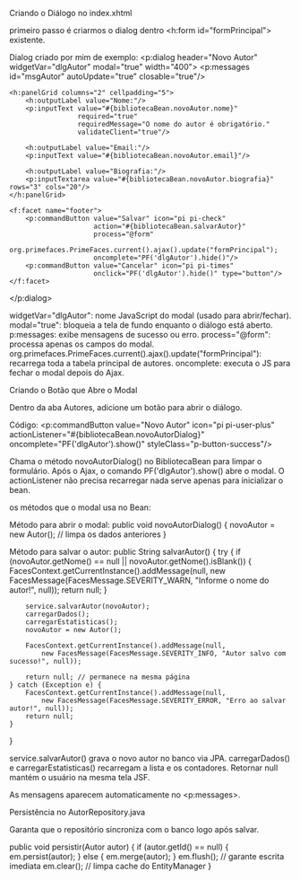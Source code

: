 Criando o Diálogo no index.xhtml

primeiro passo é criarmos o dialog dentro <h:form id="formPrincipal"> existente.

Dialog criado por mim de exemplo:
<p:dialog header="Novo Autor" widgetVar="dlgAutor" modal="true" width="400">
    <p:messages id="msgAutor" autoUpdate="true" closable="true"/>

    <h:panelGrid columns="2" cellpadding="5">
        <h:outputLabel value="Nome:"/>
        <p:inputText value="#{bibliotecaBean.novoAutor.nome}"
                     required="true"
                     requiredMessage="O nome do autor é obrigatório."
                     validateClient="true"/>

        <h:outputLabel value="Email:"/>
        <p:inputText value="#{bibliotecaBean.novoAutor.email}"/>

        <h:outputLabel value="Biografia:"/>
        <p:inputTextarea value="#{bibliotecaBean.novoAutor.biografia}" rows="3" cols="20"/>
    </h:panelGrid>

    <f:facet name="footer">
        <p:commandButton value="Salvar" icon="pi pi-check"
                         action="#{bibliotecaBean.salvarAutor}"
                         process="@form"
                         org.primefaces.PrimeFaces.current().ajax().update("formPrincipal");
                         oncomplete="PF('dlgAutor').hide()"/>
        <p:commandButton value="Cancelar" icon="pi pi-times"
                         onclick="PF('dlgAutor').hide()" type="button"/>
    </f:facet>
</p:dialog>



widgetVar="dlgAutor": nome JavaScript do modal (usado para abrir/fechar).
modal="true": bloqueia a tela de fundo enquanto o diálogo está aberto.
p:messages: exibe mensagens de sucesso ou erro.
process="@form": processa apenas os campos do modal.
org.primefaces.PrimeFaces.current().ajax().update("formPrincipal"): recarrega toda a tabela principal de autores.
oncomplete: executa o JS para fechar o modal depois do Ajax.


Criando o Botão que Abre o Modal

Dentro da aba Autores, adicione um botão para abrir o diálogo.

Código:
<p:commandButton value="Novo Autor" icon="pi pi-user-plus"
                 actionListener="#{bibliotecaBean.novoAutorDialog}"
                 oncomplete="PF('dlgAutor').show()"
                 styleClass="p-button-success"/>




Chama o método novoAutorDialog() no BibliotecaBean para limpar o formulário.
Após o Ajax, o comando PF('dlgAutor').show() abre o modal.
O actionListener não precisa recarregar nada serve apenas para inicializar o bean.



os métodos que o modal usa no Bean:

Método para abrir o modal:
public void novoAutorDialog() {
    novoAutor = new Autor(); // limpa os dados anteriores
}

Método para salvar o autor:
public String salvarAutor() {
    try {
        if (novoAutor.getNome() == null || novoAutor.getNome().isBlank()) {
            FacesContext.getCurrentInstance().addMessage(null,
                new FacesMessage(FacesMessage.SEVERITY_WARN, "Informe o nome do autor!", null));
            return null;
        }

        service.salvarAutor(novoAutor);
        carregarDados();
        carregarEstatisticas();
        novoAutor = new Autor();

        FacesContext.getCurrentInstance().addMessage(null,
            new FacesMessage(FacesMessage.SEVERITY_INFO, "Autor salvo com sucesso!", null));

        return null; // permanece na mesma página
    } catch (Exception e) {
        FacesContext.getCurrentInstance().addMessage(null,
            new FacesMessage(FacesMessage.SEVERITY_ERROR, "Erro ao salvar autor!", null));
        return null;
    }
}

service.salvarAutor() grava o novo autor no banco via JPA.
carregarDados() e carregarEstatisticas() recarregam a lista e os contadores.
Retornar null mantém o usuário na mesma tela JSF.



As mensagens aparecem automaticamente no <p:messages>.

Persistência no AutorRepository.java



Garanta que o repositório sincroniza com o banco logo após salvar.

public void persistir(Autor autor) {
    if (autor.getId() == null) {
        em.persist(autor);
    } else {
        em.merge(autor);
    }
    em.flush(); // garante escrita imediata
    em.clear(); // limpa cache do EntityManager
}
